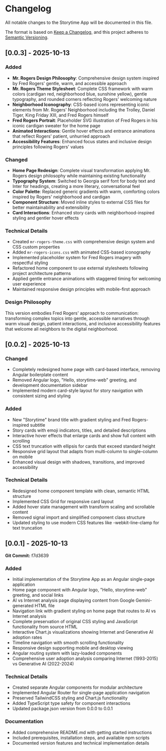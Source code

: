 # Changelog

All notable changes to the Storytime App will be documented in this file.

The format is based on [Keep a Changelog](https://keepachangelog.com/en/1.0.0/),
and this project adheres to [Semantic Versioning](https://semver.org/spec/v2.0.0.html).

## [0.0.3] - 2025-10-13

### Added
- **Mr. Rogers Design Philosophy**: Comprehensive design system inspired by Fred Rogers' gentle, warm, and accessible approach
- **Mr. Rogers Theme Stylesheet**: Complete CSS framework with warm colors (cardigan red, neighborhood blue, sunshine yellow), gentle typography, and rounded corners reflecting Rogers' welcoming nature
- **Neighborhood Iconography**: CSS-based icons representing iconic elements from Mr. Rogers' Neighborhood including the Trolley, Daniel Tiger, King Friday XIII, and Fred Rogers himself
- **Fred Rogers Portrait**: Placeholder SVG illustration of Fred Rogers in his iconic cardigan sweater for the home page
- **Animated Interactions**: Gentle hover effects and entrance animations that reflect Rogers' patient, unhurried approach
- **Accessibility Features**: Enhanced focus states and inclusive design principles following Rogers' values

### Changed
- **Home Page Redesign**: Complete visual transformation applying Mr. Rogers design philosophy while maintaining existing functionality
- **Typography System**: Switched to Georgia serif font for body text and Inter for headings, creating a more literary, conversational feel
- **Color Palette**: Replaced generic gradients with warm, comforting colors inspired by Rogers' neighborhood and cardigan
- **Component Structure**: Moved inline styles to external CSS files for better maintainability and extensibility
- **Card Interactions**: Enhanced story cards with neighborhood-inspired styling and gentler hover effects

### Technical Details
- Created `mr-rogers-theme.css` with comprehensive design system and CSS custom properties
- Added `mr-rogers-icons.css` with animated CSS-based iconography
- Implemented placeholder system for Fred Rogers imagery with respectful styling
- Refactored home component to use external stylesheets following project architecture patterns
- Applied gentle entrance animations with staggered timing for welcoming user experience
- Maintained responsive design principles with mobile-first approach

### Design Philosophy
This version embodies Fred Rogers' approach to communication: transforming complex topics into gentle, accessible narratives through warm visual design, patient interactions, and inclusive accessibility features that welcome all neighbors to the digital neighborhood.

## [0.0.2] - 2025-10-13

### Changed
- Completely redesigned home page with card-based interface, removing Angular boilerplate content
- Removed Angular logo, "Hello, storytime-web" greeting, and development documentation sidebar
- Implemented modern card-style layout for story navigation with consistent sizing and styling

### Added
- New "Storytime" brand title with gradient styling and Fred Rogers-inspired subtitle
- Story cards with emoji indicators, titles, and detailed descriptions
- Interactive hover effects that enlarge cards and show full content with scrolling
- CSS text truncation with ellipsis for cards that exceed standard height
- Responsive grid layout that adapts from multi-column to single-column on mobile
- Enhanced visual design with shadows, transitions, and improved accessibility

### Technical Details
- Redesigned home component template with clean, semantic HTML structure
- Implemented CSS Grid for responsive card layout
- Added hover state management with transform scaling and scrollable content
- Removed signal import and simplified component class structure
- Updated styling to use modern CSS features like -webkit-line-clamp for text truncation

## [0.0.1] - 2025-10-13
**Git Commit:** f7d3639

### Added
- Initial implementation of the Storytime App as an Angular single-page application
- Home page component with Angular logo, "Hello, storytime-web" greeting, and social links
- AI vs Internet analysis page displaying content from Google Gemini-generated HTML file
- Navigation link with gradient styling on home page that routes to AI vs Internet analysis
- Complete preservation of original CSS styling and JavaScript functionality from source HTML
- Interactive Chart.js visualizations showing Internet and Generative AI adoption rates
- Timeline navigation with smooth scrolling functionality
- Responsive design supporting mobile and desktop viewing
- Angular routing system with lazy-loaded components
- Comprehensive user adoption analysis comparing Internet (1993-2015) vs Generative AI (2022-2024)

### Technical Details
- Created separate Angular components for modular architecture
- Implemented Angular Router for single-page application navigation
- Preserved TailwindCSS styling and Chart.js functionality
- Added TypeScript type safety for component interactions
- Updated package.json version from 0.0.0 to 0.0.1

### Documentation
- Added comprehensive README.md with getting started instructions
- Included prerequisites, installation steps, and available npm scripts
- Documented version features and technical implementation details